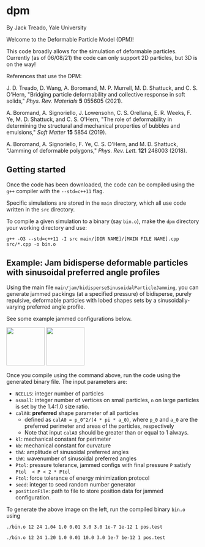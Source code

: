 # dpm 
By Jack Treado, Yale University

Welcome to the Deformable Particle Model (DPM)!

This code broadly allows for the simulation of deformable particles. Currently (as of 06/08/21) the code can only support 2D particles, but 3D is on the way!



References that use the DPM:

J. D. Treado, D. Wang, A. Boromand, M. P. Murrell, M. D. Shattuck, and C. S. O'Hern, "Bridging particle deformability and collective response in soft solids," _Phys. Rev. Materials_ **5** 055605 (2021).

A. Boromand, A. Signoriello, J. Lowensohn, C. S. Orellana, E. R. Weeks, F. Ye, M. D. Shattuck, and C. S. O'Hern, "The role of deformability in determining the structural and mechanical properties of bubbles and emulsions," _Soft Matter_ **15** 5854 (2019).

A. Boromand, A. Signoriello, F. Ye, C. S. O'Hern, and M. D. Shattuck, "Jamming of deformable polygons," _Phys. Rev. Lett._ **121** 248003 (2018).



## Getting started

Once the code has been downloaded, the code can be compiled using the `g++` compiler with the `--std=c++11` flag.

Specific simulations are stored in the `main` directory, which all use code written in the `src` directory.

To compile a given simulation to a binary (say `bin.o`), make the `dpm` directory your working directory and use:

`g++ -O3 --std=c++11 -I src main/[DIR NAME]/[MAIN FILE NAME].cpp src/*.cpp -o bin.o`


## Example: Jam bidisperse deformable particles with sinusoidal preferred angle profiles

Using the main file `main/jam/bidisperseSinusoidalParticleJamming`, you can generate jammed packings (at a specified pressure) of bidisperse, purely repulsive, deformable particles with lobed shapes sets by a sinusoidally-varying preferred angle profile. 

See some example jammed configurations below.

<p float="left">
  <img src="/jammedTriangles.png" width="100" />
  <img src="/jammedTrilobes.png" width="100" /> 
</p>

Once you compile using the command above, run the code using the generated binary file. The input parameters are:
* `NCELLS`: integer number of particles
* `nsmall`: integer number of vertices on small particles, `n` on large particles is set by the 1.4:1.0 size ratio. 
* `calA0`: **preferred** shape parameter of all particles
	* defined as `calA0 = p_0^2/(4 * pi * a_0)`, where `p_0` and `a_0` are the preferred perimeter and areas of the particles, respectively
	* Note that input `calA0` should be greater than or equal to 1 always. 
* `kl`: mechanical constant for perimeter
* `kb`: mechanical constant for curvature
* `thA`: amplitude of sinusoidal preferred angles
* `thK`: wavenumber of sinusoidal preferred angles
* `Ptol`: pressure tolerance, jammed configs with final pressure `P` satisfy `Ptol  < P < 2 * Ptol`
* `Ftol`: force tolerance of energy minimization protocol
* `seed`: integer to seed random number generator
* `positionFile`: path to file to store position data for jammed configuration. 

To generate the above image on the left, run the compiled binary `bin.o` using

`./bin.o 12 24 1.04 1.0 0.01 3.0 3.0 1e-7 1e-12 1 pos.test`

`./bin.o 12 24 1.20 1.0 0.01 10.0 3.0 1e-7 1e-12 1 pos.test`

